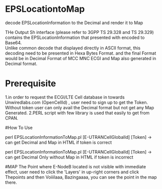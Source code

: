 # EPSLocationtoMap 
decode EPSLocationInformation to the Decimal and render it to Map

THe Output Sh interface (please refer to 3GPP TS 29.328 and TS 29.329) contains the EPSLocationInformation
that presented with encoded to Base64.  
Unlike common decode that displayed directly in ASCII format, this decoding need to be presented in Hexa Bytes Format.
and the final Format would be in Decimal Format of MCC MNC ECGI and Map also generated in Decimal format.

# Prerequisite 
1.in order to request the ECGI/LTE Cell database in towards Unwiredlabs.com (OpenCellId) , user need to sign up to get the Token.
Without token user can only avail the Decimal format but not get any Map Generated.
2.PERL script with few library is used that easily to get from CPAN.


#How To Use

perl EPSLocationInformationToMap.pl [E-UTRANCellGlobalId] [Token] -> can get Decimal and Map in HTML if token is correct
  
perl EPSLocationInformationToMap.pl [E-UTRANCellGlobalId] [Token] -> can get Decimal Only without Map in HTML if token is incorrect

#MAP
The Point where E-NodeB located is not visible with immediate effect, user need to click the 'Layers' in up-right corners and  click
Thepoints and then Voiiilaaa, Bazingaaaa, you can see the point in the map there.
